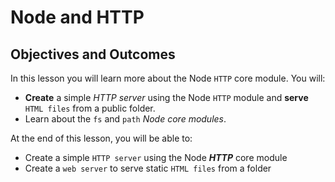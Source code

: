 # Node and HTTP

## Objectives and Outcomes

In this lesson you will learn more about the Node `HTTP` core module. You will:

- __Create__ a simple _HTTP server_ using the Node `HTTP` module and __serve__ `HTML files` from a public folder.
- Learn about the `fs` and `path` _Node core modules_.

At the end of this lesson, you will be able to:

- Create a simple `HTTP server` using the Node ___HTTP___ core module
- Create a `web server` to serve static `HTML files` from a folder
